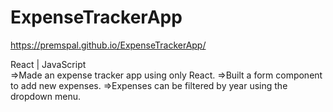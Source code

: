# ExpenseTrackerApp

https://premspal.github.io/ExpenseTrackerApp/

React | JavaScript			     	      	
=>Made an expense tracker app using only React.
=>Built a form component to add new expenses.
=>Expenses can be filtered by year using the dropdown menu. 


